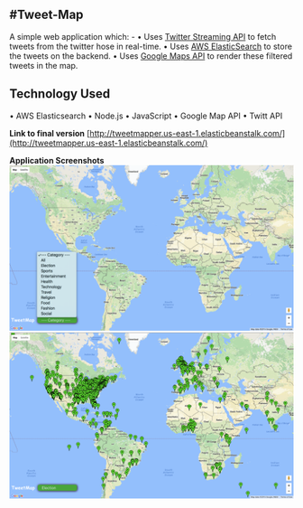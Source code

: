 #Tweet-Map
--------------------------------------------------------------------
A simple web application which: -
•	Uses [Twitter Streaming API](https://dev.twitter.com/streaming/overview) to fetch tweets from the twitter hose in real-time.
•	Uses [AWS ElasticSearch](https://aws.amazon.com/elasticsearch-service/) to store the tweets on the backend.
•	Uses [Google Maps API](https://developers.google.com/maps/documentation/javascript/) to render these filtered tweets in the map.

**Technology Used**
--------------------------------------------------------------------
•   AWS Elasticsearch
•   Node.js 
•   JavaScript
•   Google Map API
•   Twitt API

**Link to final version** [http://tweetmapper.us-east-1.elasticbeanstalk.com/](http://tweetmapper.us-east-1.elasticbeanstalk.com/)

**Application Screenshots**
![alt tag](https://github.com/addy1110/Tweet-Map/blob/master/screenshots/tweetmap_category.png)
![alt tag](https://github.com/addy1110/Tweet-Map/blob/master/screenshots/tweetmap_election.png)

